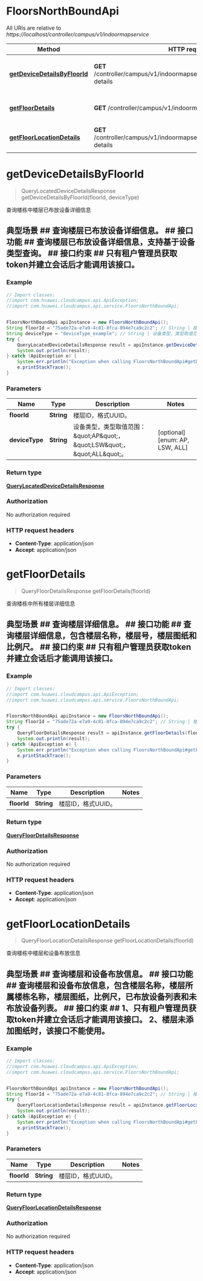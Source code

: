# FloorsNorthBoundApi

All URIs are relative to *https://localhost/controller/campus/v1/indoormapservice*

Method | HTTP request | Description
------------- | ------------- | -------------
[**getDeviceDetailsByFloorId**](FloorsNorthBoundApi.md#getDeviceDetailsByFloorId) | **GET** /controller/campus/v1/indoormapservice/floors/{floorId}/devices-details | 查询楼栋中楼层已布放设备详细信息
[**getFloorDetails**](FloorsNorthBoundApi.md#getFloorDetails) | **GET** /controller/campus/v1/indoormapservice/floors/{floorId} | 查询楼栋中所有楼层详细信息
[**getFloorLocationDetails**](FloorsNorthBoundApi.md#getFloorLocationDetails) | **GET** /controller/campus/v1/indoormapservice/floors/{floorId}/locaion-details | 查询楼栋中楼层和设备布放信息


<a name="getDeviceDetailsByFloorId"></a>
# **getDeviceDetailsByFloorId**
> QueryLocatedDeviceDetailsResponse getDeviceDetailsByFloorId(floorId, deviceType)

查询楼栋中楼层已布放设备详细信息

## 典型场景 ##  查询楼层已布放设备详细信息。 ## 接口功能 ##  查询楼层已布放设备详细信息，支持基于设备类型查询。 ## 接口约束 ##  只有租户管理员获取token并建立会话后才能调用该接口。 

### Example
```java
// Import classes:
//import com.huawei.cloudcampus.api.ApiException;
//import com.huawei.cloudcampus.api.service.FloorsNorthBoundApi;


FloorsNorthBoundApi apiInstance = new FloorsNorthBoundApi();
String floorId = "75ade72a-e7a9-4c81-8fca-894e7ca9c2c2"; // String | 楼层ID，格式UUID。
String deviceType = "deviceType_example"; // String | 设备类型，类型取值范围：\"AP\"，\"LSW\"，\"ALL\"。
try {
    QueryLocatedDeviceDetailsResponse result = apiInstance.getDeviceDetailsByFloorId(floorId, deviceType);
    System.out.println(result);
} catch (ApiException e) {
    System.err.println("Exception when calling FloorsNorthBoundApi#getDeviceDetailsByFloorId");
    e.printStackTrace();
}
```

### Parameters

Name | Type | Description  | Notes
------------- | ------------- | ------------- | -------------
 **floorId** | **String**| 楼层ID，格式UUID。 |
 **deviceType** | **String**| 设备类型，类型取值范围：\&quot;AP\&quot;，\&quot;LSW\&quot;，\&quot;ALL\&quot;。 | [optional] [enum: AP, LSW, ALL]

### Return type

[**QueryLocatedDeviceDetailsResponse**](QueryLocatedDeviceDetailsResponse.md)

### Authorization

No authorization required

### HTTP request headers

 - **Content-Type**: application/json
 - **Accept**: application/json

<a name="getFloorDetails"></a>
# **getFloorDetails**
> QueryFloorDetailsResponse getFloorDetails(floorId)

查询楼栋中所有楼层详细信息

## 典型场景 ##  查询楼层详细信息。 ## 接口功能 ##  查询楼层详细信息，包含楼层名称，楼层号，楼层图纸和比例尺。 ## 接口约束 ##  只有租户管理员获取token并建立会话后才能调用该接口。 

### Example
```java
// Import classes:
//import com.huawei.cloudcampus.api.ApiException;
//import com.huawei.cloudcampus.api.service.FloorsNorthBoundApi;


FloorsNorthBoundApi apiInstance = new FloorsNorthBoundApi();
String floorId = "75ade72a-e7a9-4c81-8fca-894e7ca9c2c2"; // String | 楼层ID，格式UUID。
try {
    QueryFloorDetailsResponse result = apiInstance.getFloorDetails(floorId);
    System.out.println(result);
} catch (ApiException e) {
    System.err.println("Exception when calling FloorsNorthBoundApi#getFloorDetails");
    e.printStackTrace();
}
```

### Parameters

Name | Type | Description  | Notes
------------- | ------------- | ------------- | -------------
 **floorId** | **String**| 楼层ID，格式UUID。 |

### Return type

[**QueryFloorDetailsResponse**](QueryFloorDetailsResponse.md)

### Authorization

No authorization required

### HTTP request headers

 - **Content-Type**: application/json
 - **Accept**: application/json

<a name="getFloorLocationDetails"></a>
# **getFloorLocationDetails**
> QueryFloorLocationDetailsResponse getFloorLocationDetails(floorId)

查询楼栋中楼层和设备布放信息

## 典型场景 ##  查询楼层和设备布放信息。 ## 接口功能 ##  查询楼层和设备布放信息，包含楼层名称，楼层所属楼栋名称，楼层图纸，比例尺，已布放设备列表和未布放设备列表。 ## 接口约束 ##  1、只有租户管理员获取token并建立会话后才能调用该接口。  2、楼层未添加图纸时，该接口不能使用。 

### Example
```java
// Import classes:
//import com.huawei.cloudcampus.api.ApiException;
//import com.huawei.cloudcampus.api.service.FloorsNorthBoundApi;


FloorsNorthBoundApi apiInstance = new FloorsNorthBoundApi();
String floorId = "75ade72a-e7a9-4c81-8fca-894e7ca9c2c2"; // String | 楼层ID，格式UUID。
try {
    QueryFloorLocationDetailsResponse result = apiInstance.getFloorLocationDetails(floorId);
    System.out.println(result);
} catch (ApiException e) {
    System.err.println("Exception when calling FloorsNorthBoundApi#getFloorLocationDetails");
    e.printStackTrace();
}
```

### Parameters

Name | Type | Description  | Notes
------------- | ------------- | ------------- | -------------
 **floorId** | **String**| 楼层ID，格式UUID。 |

### Return type

[**QueryFloorLocationDetailsResponse**](QueryFloorLocationDetailsResponse.md)

### Authorization

No authorization required

### HTTP request headers

 - **Content-Type**: application/json
 - **Accept**: application/json

